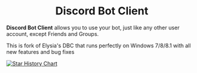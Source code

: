 <h1 align="center">Discord Bot Client</h1>

**Discord Bot Client** allows you to use your bot, just like any other user account, except Friends and Groups. 

This is fork of Elysia's DBC that runs perfectly on Windows 7/8/8.1 with all new features and bug fixes

[![Star History Chart](https://api.star-history.com/svg?repos=aiko-chan-ai/DiscordBotClient,Forbirdden/DiscordBotClient-OldWindows&type=Date)](https://star-history.com/#aiko-chan-ai/DiscordBotClient&Forbirdden/DiscordBotClient-OldWindows&Date)
